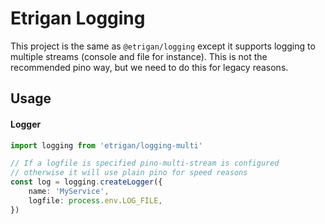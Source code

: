 # Etrigan Logging

This project is the same as `@etrigan/logging` except it supports logging to multiple streams (console and file for instance). This is not the recommended pino way, but we need to do this for legacy reasons.

## Usage

#### Logger

```ts
import logging from 'etrigan/logging-multi'

// If a logfile is specified pino-multi-stream is configured
// otherwise it will use plain pino for speed reasons
const log = logging.createLogger({
    name: 'MyService',
    logfile: process.env.LOG_FILE,
})
```
